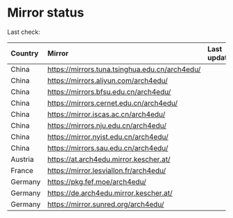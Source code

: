 <script src="./time.js"></script>
# Mirror status
Last check: <script type="text/javascript">localize(1700662662.2085338);</script>

|Country|Mirror|Last update|
|:------|:-----|:----------|
|China|https://mirrors.tuna.tsinghua.edu.cn/arch4edu/|<script type="text/javascript">localize(1700634820);</script>|
|China|https://mirrors.aliyun.com/arch4edu/|<script type="text/javascript">localize(1700634820);</script>|
|China|https://mirrors.bfsu.edu.cn/arch4edu/|<script type="text/javascript">localize(1700634820);</script>|
|China|https://mirrors.cernet.edu.cn/arch4edu/|<script type="text/javascript">localize(1700634820);</script>|
|China|https://mirror.iscas.ac.cn/arch4edu/|<script type="text/javascript">localize(1700634820);</script>|
|China|https://mirrors.nju.edu.cn/arch4edu/|<script type="text/javascript">localize(1700591629);</script>|
|China|https://mirror.nyist.edu.cn/arch4edu/|<script type="text/javascript">localize(1700634820);</script>|
|China|https://mirrors.sau.edu.cn/arch4edu/|<script type="text/javascript">localize(1700634820);</script>|
|Austria|https://at.arch4edu.mirror.kescher.at/|<script type="text/javascript">localize(1700634820);</script>|
|France|https://mirror.lesviallon.fr/arch4edu/|<script type="text/javascript">localize(1700634820);</script>|
|Germany|https://pkg.fef.moe/arch4edu/|<script type="text/javascript">localize(1700634820);</script>|
|Germany|https://de.arch4edu.mirror.kescher.at/|<script type="text/javascript">localize(1700634820);</script>|
|Germany|https://mirror.sunred.org/arch4edu/|<script type="text/javascript">localize(1700634820);</script>|

<script src="./tablefilter/tablefilter.js"></script>
<script src="./table.js"></script>